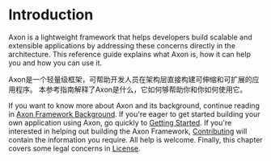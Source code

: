 Introduction
============

Axon is a lightweight framework that helps developers build scalable and extensible applications by addressing these concerns directly in the architecture. This reference guide explains what Axon is, how it can help you and how you can use it.

Axon是一个轻量级框架，可帮助开发人员在架构层直接构建可伸缩和可扩展的应用程序。
本参考指南解释了Axon是什么，它如何够帮助你和你如何使用它。

If you want to know more about Axon and its background, continue reading in [Axon Framework Background](#axon-framework-background). If you're eager to get started building your own application using Axon, go quickly to [Getting Started](#getting-started). If you're interested in helping out building the Axon Framework, [Contributing](#contributing) will contain the information you require. All help is welcome. Finally, this chapter covers some legal concerns in [License](#license).
